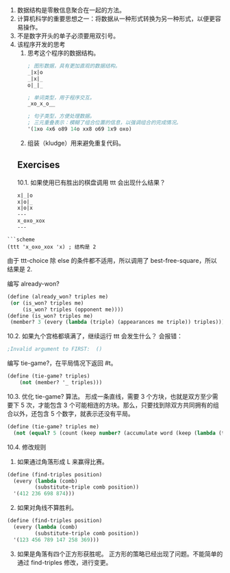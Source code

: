 1. 数据结构是零散信息聚合在一起的方法。
2. 计算机科学的重要思想之一：将数据从一种形式转换为另一种形式，以便更容易操作。
4. 不是数字开头的单子必须要用双引号。
5. 该程序开发的思考
	1. 思考这个程序的数据结构。
	   ```scheme
	   ; 图形数据，具有更加直观的数据结构。
	   _|x|o 
	   _|x|_ 
	   o|_|_  
	   ```
	   ```scheme
	   ; 单词类型，用于程序交互。
	   _xo_x_o__
	   ```
	   ```scheme
	   ; 句子类型，方便处理数据。
	   ; 三元重叠表示：模糊了组合位置的信息，以强调组合的完成情况。
	   '(1xo 4x6 o89 14o xx8 o69 1x9 oxo)
	   ```
	2. 组装（kludge）用来避免重复代码。
	## Exercises
	10.1. 如果使用已有胜出的棋盘调用 ttt 会出现什么结果？
	```scheme 
	x|_|o
	x|o|_
	x|o|x
	---
	x_oxo_xox
	---
```
```scheme
(ttt 'x_oxo_xox 'x) ; 结构是 2
```
由于 ttt-choice 除 else 的条件都不适用，所以调用了 best-free-square，所以结果是 2.

 编写 already-won? 
 ```scheme
 (define (already_won? triples me)
  (or (is_won? triples me)
      (is_won? triples (opponent me))))
(define (is_won? triples me)
  (member? 3 (every (lambda (triple) (appearances me triple)) triples)))
```

10.2. 如果九个宫格都填满了，继续运行 ttt 会发生什么？
会报错：
```scheme
;Invalid argument to FIRST:  ()
```
编写 tie-game?，在平局情况下返回 #t。
```scheme 
(define (tie-game? triples)
    (not (member? '_ triples)))
```

10.3. 优化 tie-game? 算法。
形成一条直线，需要 3 个方块，也就是双方至少需要下 5 次，才能包含 3 个可能相连的方块。那么，只要找到除双方共同拥有的组合以外，还包含 5 个数字，就表示还没有平局。
```scheme 
(define (tie-game? triples me)
  (not (equal? 5 (count (keep number? (accumulate word (keep (lambda (triple) (not (and (member? me triple) (member? (opponent me) triple)))) triples)))))))
```

10.4. 修改规则
1. 如果通过角落形成 L  来赢得比赛。
```scheme 
(define (find-triples position)
  (every (lambda (comb)
         (substitute-triple comb position))
  '(412 236 698 874)))
```
2. 如果对角线不算胜利。
```scheme 
(define (find-triples position)
  (every (lambda (comb)
         (substitute-triple comb position))
  '(123 456 789 147 258 369)))
```
3. 如果是角落有四个正方形获胜呢。
正方形的策略已经出现了问题。不能简单的通过 find-triples 修改，进行变更。
